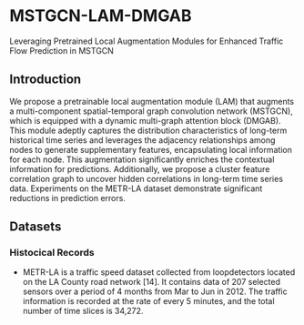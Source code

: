 # MSTGCN-LAM-DMGAB
Leveraging Pretrained Local Augmentation Modules for Enhanced Traffic Flow Prediction in MSTGCN
## Introduction
We propose a pretrainable local augmentation module (LAM) that augments a multi-component spatial-temporal graph convolution network (MSTGCN), which is equipped with a dynamic multi-graph attention block (DMGAB). This module adeptly captures the distribution characteristics of long-term historical time series and leverages the adjacency relationships among nodes to generate supplementary features, encapsulating local information for each node. This augmentation significantly enriches the contextual information for predictions. Additionally, we propose a cluster feature correlation graph to uncover hidden correlations in long-term time series data. Experiments on the METR-LA dataset demonstrate significant reductions in prediction errors.
## Datasets
### Histocical Records
- METR-LA is a traffic speed dataset collected from loopdetectors located on the LA County road network [14]. It contains data of 207 selected sensors over a period of 4 months from Mar to Jun in 2012. The traffic information is recorded at the rate of every 5 minutes, and the total number of time slices is 34,272.
